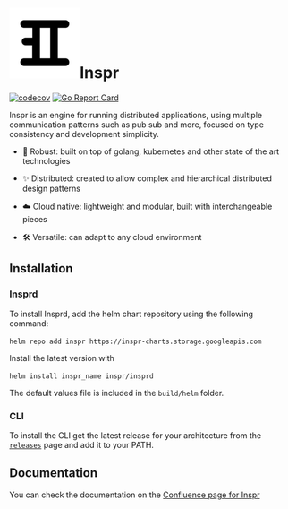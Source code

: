 # ![logo](./docs/img/inspr_logo.png)Inspr

[![codecov](https://codecov.io/gh/inspr/inspr/branch/develop/graph/badge.svg?token=C8SPTHPXMG)](https://codecov.io/gh/inspr/inspr) [![Go Report Card](https://goreportcard.com/badge/github.com/inspr/inspr)](https://goreportcard.com/report/github.com/inspr/inspr)

Inspr is an engine for running distributed applications, using multiple communication patterns such as pub sub and more, focused on type consistency and development simplicity.

- :muscle: Robust: built on top of golang, kubernetes and other state of the art technologies

- :sparkles: Distributed: created to allow complex and hierarchical distributed design patterns

- :cloud: Cloud native: lightweight and modular, built with interchangeable pieces

- :hammer_and_wrench: Versatile: can adapt to any cloud environment

## Installation

### Insprd

To install Insprd, add the helm chart repository using the following command:

`helm repo add inspr https://inspr-charts.storage.googleapis.com`

Install the latest version with

`helm install inspr_name inspr/insprd`

The default values file is included in the `build/helm` folder.

### CLI

To install the CLI get the latest release for your architecture from the [`releases`](https://github.com/inspr/inspr/releases) page and add it to your PATH.

## Documentation

You can check the documentation on the [Confluence page for Inspr](https://inspr.atlassian.net/wiki/spaces/INX/overview)

